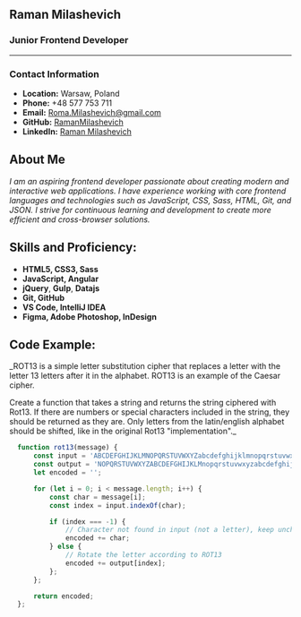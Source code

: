 ## **Raman Milashevich**

### **Junior Frontend Developer**

---

### **Contact Information**

* **Location:** Warsaw, Poland
* **Phone:** +48 577 753 711
* **Email:** Roma.Milashevich@gmail.com
* **GitHub:** [RamanMilashevich](https://github.com/RamanMilashevich)
* **LinkedIn:** [Raman Milashevich](https://www.linkedin.com/in/raman-milashevich-331951221/)

## About Me

_I am an aspiring frontend developer passionate about creating modern and interactive web applications. I have experience working with core frontend languages and technologies such as JavaScript, CSS, Sass, HTML, Git, and JSON. I strive for continuous learning and development to create more efficient and cross-browser solutions._ 

## Skills and Proficiency:

* **HTML5, CSS3, Sass**
* **JavaScript, Angular**
* **jQuery**, **Gulp**, **Datajs**
* **Git, GitHub**
* **VS Code, IntelliJ IDEA**
* **Figma, Adobe Photoshop, InDesign**

## Code Example:

_ROT13 is a simple letter substitution cipher that replaces a letter with the letter 13 letters after it in the alphabet. ROT13 is an example of the Caesar cipher.

Create a function that takes a string and returns the string ciphered with Rot13. If there are numbers or special characters included in the string, they should be returned as they are. Only letters from the latin/english alphabet should be shifted, like in the original Rot13 "implementation"._

```javascript
  function rot13(message) {
      const input = 'ABCDEFGHIJKLMNOPQRSTUVWXYZabcdefghijklmnopqrstuvwxyz';
      const output = 'NOPQRSTUVWXYZABCDEFGHIJKLMnopqrstuvwxyzabcdefghijklm';
      let encoded = '';

      for (let i = 0; i < message.length; i++) {
          const char = message[i];
          const index = input.indexOf(char);

          if (index === -1) {
              // Character not found in input (not a letter), keep unchanged
              encoded += char;
          } else {
              // Rotate the letter according to ROT13
              encoded += output[index];
          };
      };

      return encoded;
  };
```